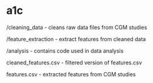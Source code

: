 # a1c

/cleaning_data - cleans raw data files from CGM studies

/feature_extraction - extract features from cleaned data

/analysis - contains code used in data analysis

cleaned_features.csv - filtered version of features.csv

features.csv - extracted features from CGM studies
